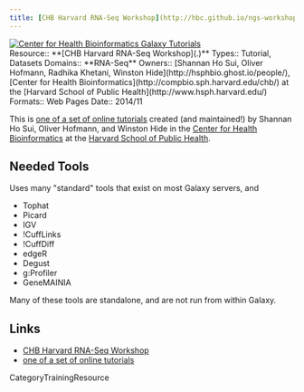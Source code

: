 ```yaml
---
title: [CHB Harvard RNA-Seq Workshop](http://hbc.github.io/ngs-workshops/courses/introduction-to-rna-seq/)
---
```

<div class='center'><a href='http://hbc.github.io/ngs-workshops/about/'><img src='/Images/Logos/CHBHarvard.png' alt='Center for Health Bioinformatics Galaxy Tutorials'  /></a></div>





<div class='deploymentbox'>
 Resource:: **[CHB Harvard RNA-Seq Workshop](.)**
 Types:: Tutorial, Datasets
 Domains:: **RNA-Seq** 
 Owners:: [Shannan Ho Sui, Oliver Hofmann, Radhika Khetani, Winston Hide](http://hsphbio.ghost.io/people/), [Center for Health Bioinformatics](http://compbio.sph.harvard.edu/chb/) at the [Harvard School of Public Health](http://www.hsph.harvard.edu/) 
 Formats:: Web Pages  
 Date:: 2014/11
</div>

This is [one of a set of online tutorials](http://hbc.github.io/ngs-workshops/about/) created (and maintained!) by Shannan Ho Sui, Oliver Hofmann, and Winston Hide in the [Center for Health Bioinformatics](http://compbio.sph.harvard.edu/chb/) at the [Harvard School of Public Health](http://www.hsph.harvard.edu/).

## Needed Tools

Uses many "standard" tools that exist on most Galaxy servers, and

* Tophat
* Picard
* IGV
* !CuffLinks
* !CuffDiff
* edgeR
* Degust
* g:Profiler
* GeneMAINIA

Many of these tools are standalone, and are not run from within Galaxy.

## Links

* [CHB Harvard RNA-Seq Workshop](http://hbc.github.io/ngs-workshops/courses/introduction-to-rna-seq/)
* [one of a set of online tutorials](http://hbc.github.io/ngs-workshops/about/)


CategoryTrainingResource
